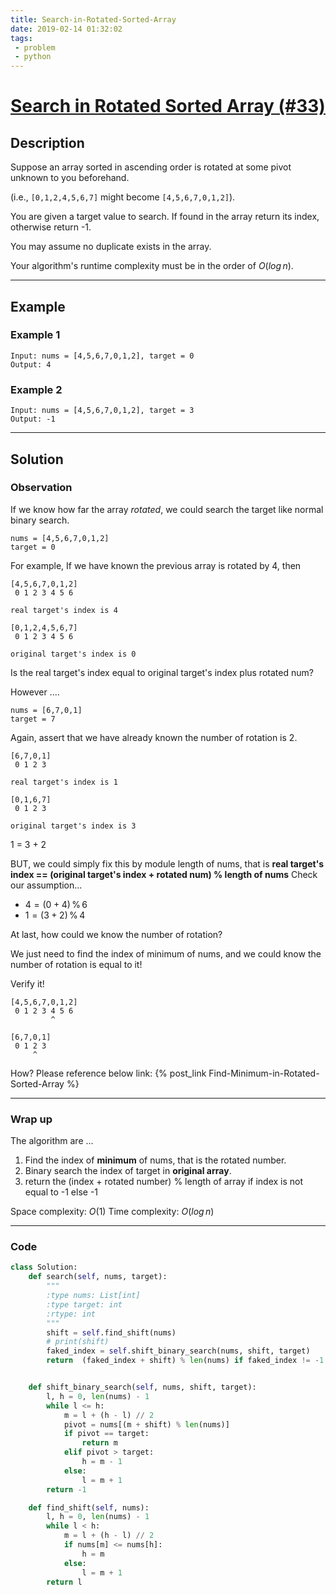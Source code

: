 ```yaml
---
title: Search-in-Rotated-Sorted-Array
date: 2019-02-14 01:32:02
tags:
 - problem
 - python
---
```

# [Search in Rotated Sorted Array (#33)](https://leetcode.com/problems/search-in-rotated-sorted-array/)

## Description
Suppose an array sorted in ascending order is rotated at some pivot unknown to you beforehand.

(i.e., `[0,1,2,4,5,6,7]` might become `[4,5,6,7,0,1,2]`).

You are given a target value to search. If found in the array return its index, otherwise return -1.

You may assume no duplicate exists in the array.

Your algorithm's runtime complexity must be in the order of $O(log\,n)$.

---

## Example

### Example 1

```
Input: nums = [4,5,6,7,0,1,2], target = 0
Output: 4
```

### Example 2

```
Input: nums = [4,5,6,7,0,1,2], target = 3
Output: -1
```

---

## Solution

### Observation
If we know how far the array *rotated*, we could search the target like normal binary search.

```
nums = [4,5,6,7,0,1,2]
target = 0
```
For example, If we have known the previous array is rotated by 4, then

```
[4,5,6,7,0,1,2]
 0 1 2 3 4 5 6

real target's index is 4

[0,1,2,4,5,6,7]
 0 1 2 3 4 5 6
 
original target's index is 0
```

Is the real target's index equal to original target's index plus rotated num?

However ....
```
nums = [6,7,0,1]
target = 7
```
Again, assert that we have already known the number of rotation is 2.

```
[6,7,0,1]
 0 1 2 3

real target's index is 1

[0,1,6,7]
 0 1 2 3 
 
original target's index is 3
```
1 = 3 + 2

BUT, we could simply fix this by module length of nums, that is
**real target's index == (original target's index + rotated num) % length of nums**
Check our assumption...

- $4 = (0 + 4)\, \% \, 6$
- $1 = (3 + 2)\, \% \, 4$


At last, how could we know the number of rotation?

We just need to find the index of minimum of nums, and we could know the number of rotation is equal to it!

Verify it!

```
[4,5,6,7,0,1,2]
 0 1 2 3 4 5 6
         ^

[6,7,0,1]
 0 1 2 3
     ^
```

How? Please reference below link:
{% post_link Find-Minimum-in-Rotated-Sorted-Array %}

---

### Wrap up

The algorithm are ...

1. Find the index of **minimum** of nums, that is the rotated number.
2. Binary search the index of target in **original array**.
3. return the (index + rotated number) % length of array if index is not equal to -1 else -1

Space complexity: $O(1)$
Time complexity: $O(log \, n)$

---

### Code

```python
class Solution:
    def search(self, nums, target):
        """
        :type nums: List[int]
        :type target: int
        :rtype: int
        """
        shift = self.find_shift(nums)
        # print(shift)
        faked_index = self.shift_binary_search(nums, shift, target)
        return  (faked_index + shift) % len(nums) if faked_index != -1 else -1


    def shift_binary_search(self, nums, shift, target):
        l, h = 0, len(nums) - 1
        while l <= h:
            m = l + (h - l) // 2
            pivot = nums[(m + shift) % len(nums)]
            if pivot == target:
                return m
            elif pivot > target:
                h = m - 1
            else:
                l = m + 1
        return -1

    def find_shift(self, nums):
        l, h = 0, len(nums) - 1
        while l < h:
            m = l + (h - l) // 2
            if nums[m] <= nums[h]:
                h = m
            else:
                l = m + 1
        return l
```
